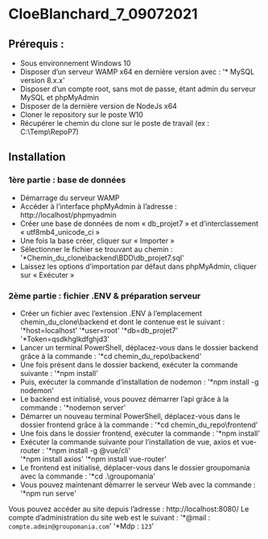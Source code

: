 # CloeBlanchard_7_09072021
## Prérequis :
*	Sous environnement Windows 10
*	Disposer d’un serveur WAMP x64 en dernière version avec :
	  	'* MySQL version 8.x.x'
* Disposer d’un compte root, sans mot de passe, étant admin du serveur MySQL et phpMyAdmin
*	Disposer de la dernière version de NodeJs x64
*	Cloner le repository sur le poste W10
*	Récupérer le chemin du clone sur le poste de travail (ex : C:\Temp\RepoP7)

## Installation
### 1ère partie : base de données
*	Démarrage du serveur WAMP
*	Accéder à l’interface phpMyAdmin à l’adresse : http://localhost/phpmyadmin
*	Créer une base de données de nom « db_projet7 » et d’interclassement « utf8mb4_unicode_ci »
*	Une fois la base créer, cliquer sur « Importer »
*	Sélectionner le fichier se trouvant au chemin :
	  	'*Chemin_du_clone\backend\BDD\db_projet7.sql'
*	Laissez les options d’importation par défaut dans phpMyAdmin, cliquer sur « Exécuter »
 
### 2ème partie : fichier .ENV & préparation serveur
*	Créer un fichier avec l’extension .ENV à l’emplacement chemin_du_clone\backend et dont le contenue est le suivant :
	  	'*host=localhost'
	  	'*user=root'
	  	'*db=db_projet7'
	  	'*Token=qsdkhglkdfghjd3'
*	Lancer un terminal PowerShell, déplacez-vous dans le dossier backend grâce à la commande :
	  	'*cd chemin_du_repo\backend\'
*	Une fois présent dans le dossier backend, exécuter la commande suivante :
	  	'*npm install'
*	Puis, exécuter la commande d’installation de nodemon :
	  	'*npm install -g nodemon'
*	Le backend est initialisé, vous pouvez démarrer l’api grâce à la commande :
	  	'*nodemon server'
*	Démarrer un nouveau terminal PowerShell, déplacez-vous dans le dossier frontend grâce à la commande :
	  	'*cd chemin_du_repo\frontend'
*	Une fois dans le dossier frontend, exécuter la commande :
	  	'*npm install'
*	Exécuter la commande suivante pour l’installation de vue, axios et vue-router :
		'*npm install -g @vue/cli'  
		'*npm install axios'
		'*npm install vue-router'
*	Le frontend est initialisé, déplacer-vous dans le dossier groupomania avec la commande :
	  	'*cd .\groupomania\'
*	Vous pouvez maintenant démarrer le serveur Web avec la commande :
		'*npm run serve'
  
    
Vous pouvez accéder au site depuis l’adresse : http://localhost:8080/
Le compte d’administration du site web est le suivant :
	'*@mail : ``compte.admin@groupomania.com``'
	'*Mdp : ``123``'
